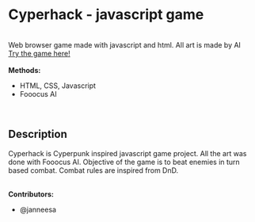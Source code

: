 # Cyperhack - javascript game
<br />Web browser game made with javascript and html. All art is made by AI
<br /><a href="https://users.metropolia.fi/~janneesa/cyperhack/">Try the game here!</a>
<br />
<br /><b>Methods:</b>
<ul>
      <li>HTML, CSS, Javascript</li>
      <li>Fooocus AI</li>
</ul>
<br />

<h2> Description </h2>
Cyperhack is Cyperpunk inspired javascript game project. All the art was done with Fooocus AI.
Objective of the game is to beat enemies in turn based combat. Combat rules are inspired from DnD.

<br /><b>Contributors:</b>
<ul>
      <li>@janneesa</li>
</ul>
